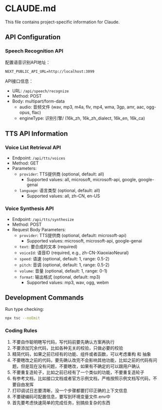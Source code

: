 # CLAUDE.md

This file contains project-specific information for Claude.

## API Configuration

### Speech Recognition API
配置语音识别API地址：

```
NEXT_PUBLIC_API_URL=http://localhost:3099
```

API接口信息：
- URL: `/api/speech/recognize`
- Method: POST
- Body: multipart/form-data
  - audio: 音频文件 (wav, mp3, m4a, flv, mp4, wma, 3gp, amr, aac, ogg-opus, flac)
  - engineType: 识别引擎/ (16k_zh, 16k_zh_dialect, 16k_en, 16k_ca)

## TTS API Information

### Voice List Retrieval API
- Endpoint: `/api/tts/voices`
- Method: GET
- Parameters:
  - `provider`: TTS提供商 (optional, default: all)
    - Supported values: all, microsoft, microsoft-api, google, google-genai
  - `language`: 语言类型 (optional, default: all)
    - Supported values: all, zh-CN, en-US

### Voice Synthesis API
- Endpoint: `/api/tts/synthesize`
- Method: POST
- Request Body Parameters:
  - `provider`: TTS提供商 (optional, default: microsoft-api)
    - Supported values: microsoft, microsoft-api, google-genai
  - `text`: 要合成的文本 (required)
  - `voiceId`: 语音ID (required, e.g., zh-CN-XiaoxiaoNeural)
  - `speed`: 语速 (optional, default: 1, range: 0.5-2)
  - `pitch`: 音调 (optional, default: 1, range: 0.5-2)
  - `volume`: 音量 (optional, default: 1, range: 0-1)
  - `format`: 输出格式 (optional, default: mp3)
    - Supported values: mp3, wav, ogg, webm

## Development Commands

Run type checking:
```bash
npx tsc --noEmit
```

### Coding Rules
1. 不要自作聪明瞎写代码，写代码前要先确认方案再执行
2. 不要添加冗余代码，比如各种无关的校验，只做必要的校验
3. 精简代码，如果之前已经有的功能、组件或者函数，可以考虑重构 和 抽象
4. 不要瞎改之前的代码，要先确认改完不会影响其他功能，比如之前的代码有问题，但是现在没有问题，不要瞎改，如果有不确定的可以跟用户确认
5. 不要重复造轮子，比如之前已经有了一个类似的功能，不要重复造轮子
6. 有参考文档，比如接口文档或者官方示例文档，严格按照示例文档写代码，不要自由发挥
7. 打印调试日志要清晰，没一个步骤都要打印正确的上下文信息
8. 不要硬编码可配置信息，要写到环境变量文件.env中
9. 首先要考虑快速简单的完成任务，别搞些复杂的东西